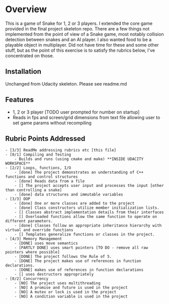 # Overview
This is a game of Snake for 1, 2 or 3 players. I extended the core game provided in the final project skeleton repo.
There are a few things not implemented from the point of view of a Snake game, most notably collision detection between snakes and an AI player. I also wanted food to be a playable object in multiplayer. Did not have time for these and some other stuff, but as the point of this exercise is to satisfy the rubrics below, I've concentrated on those.

## Installation
Unchanged from Udacity skeleton. Please see readme.md

## Features
- 1, 2 or 3 player [TODO user prompted for number on startup]
- Reads in fps and screen/grid dimensions from text file allowing user to set game params without recompiling

## Rubric Points Addressed
    - [3/3] ReadMe addressing rubrics etc [this file]
    - [0/1] Compiling and Testing
        - Builds and runs (using cmake and make) **INSIDE UDACITY WORKSPACE**
    - [2/2] Loops, functions, I/O
        - [done] The project demonstrates an understanding of C++ functions and control structures
        - [done] Reads data from a file
        - [] The project accepts user input and processes the input [other than controlling a snake]
        - [done] data structures and immutable variables
    - [3/3] OOP
        - [done] One or more classes are added to the project
        - [done] Class constructors utilize member initialization lists.
        - [] Classes abstract implementation details from their interfaces
        - [] Overloaded functions allow the same function to operate on different parameters.
        - [done] Classes follow an appropriate inheritance hierarchy with virtual and override functions
        - [] Templates generalize functions or classes in the project.
    - [4/3] Memory Management
        - [DONE] uses move semantics
        - [PARTLY DONE] uses smart pointers [TO DO - remove all raw pointers where possible]
        - [DONE] The project follows the Rule of 5.
        - [DONE] The project makes use of references in function declarations.
        - [DONE] makes use of references in function declarations
        - [] uses destructors appropriately
    - [0/2] Concurrency
        - [NO] The project uses multithreading
        - [NO] A promise and future is used in the project
        - [NO] A mutex or lock is used in the project
        - [NO] A condition variable is used in the project
